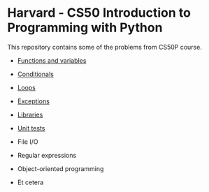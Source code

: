 # Harvard - CS50 Introduction to Programming with Python

This repository contains some of the problems from CS50P course.

- [Functions and variables](https://github.com/richardnj14/CS50_python/tree/main/function_variables)

- [Conditionals](https://github.com/richardnj14/CS50_python/tree/main/conditionals)

- [Loops](https://github.com/richardnj14/CS50_python/tree/main/loops)

- [Exceptions](https://github.com/richardnj14/CS50_python/tree/main/exceptions)

- [Libraries](https://github.com/richardnj14/CS50_python/tree/main/libraries)

- [Unit tests](https://github.com/richardnj14/CS50_python/tree/main/unit_tests)

- File I/O

- Regular expressions

- Object-oriented programming

- Et cetera
